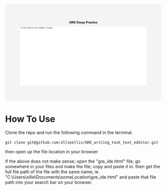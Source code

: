 ![Screen Shot](screenShot.jpeg "Here is what you will have")

# How To Use #
Clone the repo and run the following command in the terminal. 

``` git clone git@github.com:ollieellis/GRE_writing_task_text_edditor.git ```

then open up the file location in your browser

If the above does not make sense; open the "gre_ide.html" file; go somewhere in your files and make the file; copy and paste it in. then get the full file path of the file with the same name; ie. "C:\Users\ollie\Documents\someLocation\gre_ide.html" and paste that file path into your search bar on your browser.